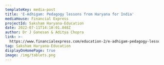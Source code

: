 ```yaml
---
templateKey: media-post
title: 'E-Adhigam: Pedagogy lessons from Haryana for India'
mediaHouse: Financial Express
projectId: Saksham Haryana-Education
date: 2022-07-11T14:10:01.848Z
author: Dr J Ganesan & Aditya Chopra
link: >-
  https://www.financialexpress.com/education-2/e-adhigam-pedagogy-lessons-from-haryana-for-india/2589266/
tag: Saksham Haryana-Education
displayOnHomePage: true
image: /img/tablets.png
---
```



